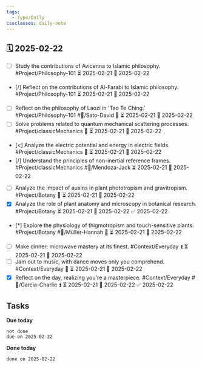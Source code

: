 ```yaml
---
tags:
  - Type/Daily
cssclasses: daily-note
---
```


## 🗓️ 2025-02-22

- [ ] Study the contributions of Avicenna to Islamic philosophy. #Project/Philosophy-101 ⏳ 2025-02-21 📅 2025-02-22
- [/] Reflect on the contributions of Al-Farabi to Islamic philosophy. #Project/Philosophy-101 ⏳ 2025-02-21 📅 2025-02-22
- [ ] Reflect on the philosophy of Laozi in 'Tao Te Ching.' #Project/Philosophy-101 #👤/Sato-David 🔽 ⏳ 2025-02-21 📅 2025-02-22
- [ ] Solve problems related to quantum mechanical scattering processes. #Project/classicMechanics 🔺 ⏳ 2025-02-21 📅 2025-02-22
- [<] Analyze the electric potential and energy in electric fields. #Project/classicMechanics 🔽 ⏳ 2025-02-21 📅 2025-02-22
- [/] Understand the principles of non-inertial reference frames. #Project/classicMechanics #👤/Mendoza-Jack ⏳ 2025-02-21 📅 2025-02-22
- [ ] Analyze the impact of auxins in plant phototropism and gravitropism. #Project/Botany 🔺 ⏳ 2025-02-21 📅 2025-02-22
- [x] Analyze the role of plant anatomy and microscopy in botanical research. #Project/Botany ⏳ 2025-02-21 📅 2025-02-22 ✅ 2025-02-22
- [*] Explore the physiology of thigmotropism and touch-sensitive plants. #Project/Botany #👤/Müller-Hannah 🔼 ⏳ 2025-02-21 📅 2025-02-22
- [ ] Make dinner: microwave mastery at its finest. #Context/Everyday ⏫ ⏳ 2025-02-21 📅 2025-02-22
- [ ] Jam out to music, with dance moves only you comprehend. #Context/Everyday 🔼 ⏳ 2025-02-21 📅 2025-02-22
- [x] Reflect on the day, realizing you're a masterpiece. #Context/Everyday #👤/Garcia-Charlie ⏫ ⏳ 2025-02-21 📅 2025-02-22 ✅ 2025-02-22

## Tasks

**Due today**

```tasks
not done
due on 2025-02-22
```

**Done today**

```tasks
done on 2025-02-22
```
            